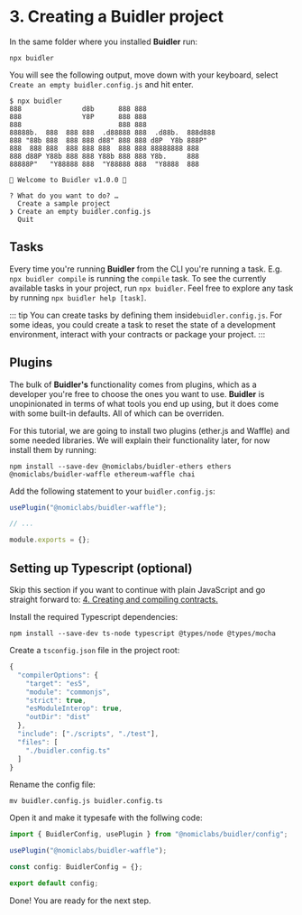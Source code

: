 # 3. Creating a Buidler project

In the same folder where you installed **Buidler** run:

```
npx buidler
```

You will see the following output, move down with your keyboard, select `Create an empty buidler.config.js` and hit enter.


```
$ npx buidler
888               d8b      888 888
888               Y8P      888 888
888                        888 888
88888b.  888  888 888  .d88888 888  .d88b.  888d888
888 "88b 888  888 888 d88" 888 888 d8P  Y8b 888P"
888  888 888  888 888 888  888 888 88888888 888
888 d88P Y88b 888 888 Y88b 888 888 Y8b.     888
88888P"   "Y88888 888  "Y88888 888  "Y8888  888

👷 Welcome to Buidler v1.0.0 👷‍‍

? What do you want to do? …
  Create a sample project
❯ Create an empty buidler.config.js
  Quit
```

## Tasks
Every time you're running **Buidler** from the CLI you're running a task. E.g. `npx buidler compile` is running the `compile` task. To see the currently available tasks in your project, run `npx buidler`. Feel free to explore any task by running `npx buidler help [task]`. 

::: tip
You can create tasks by defining them inside`buidler.config.js`. For some ideas, you could create a task to reset the state of a development environment, interact with your contracts or package your project.
:::

## Plugins
The bulk of **Buidler's** functionality comes from plugins, which as a developer you're free to choose the ones you want to use. **Buidler** is unopinionated in terms of what tools you end up using, but it does come with some built-in defaults. All of which can be overriden.

For this tutorial, we are going to install two plugins (ether.js and Waffle) and some needed libraries. We will explain their functionality later, for now install them by running:

```
npm install --save-dev @nomiclabs/buidler-ethers ethers @nomiclabs/buidler-waffle ethereum-waffle chai
```

Add the following statement to your `buidler.config.js`:

```js {1}
usePlugin("@nomiclabs/buidler-waffle");

// ...

module.exports = {};
```

## Setting up Typescript (optional)
Skip this section if you want to continue with plain JavaScript and go straight forward to: [4. Creating and compiling contracts.](../4-contracts/)

Install the required Typescript dependencies:

```
npm install --save-dev ts-node typescript @types/node @types/mocha
```

Create a `tsconfig.json` file in the project root:

```js
{
  "compilerOptions": {
    "target": "es5",
    "module": "commonjs",
    "strict": true,
    "esModuleInterop": true,
    "outDir": "dist"
  },
  "include": ["./scripts", "./test"],
  "files": [
    "./buidler.config.ts"
  ]
}
```

Rename the config file:

```
mv buidler.config.js buidler.config.ts
```

Open it and make it typesafe with the follwing code:

```js
import { BuidlerConfig, usePlugin } from "@nomiclabs/buidler/config";

usePlugin("@nomiclabs/buidler-waffle");

const config: BuidlerConfig = {};

export default config;
```

Done! You are ready for the next step.
